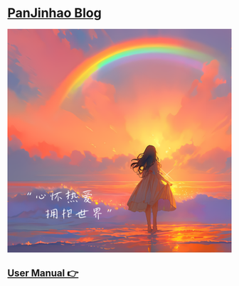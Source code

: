 [PanJinhao Blog](https://panandsu.github.io)
================================

![](img/subing.png)

[User Manual 👉](_doc/Manual.md)
--------------------------------------------------
